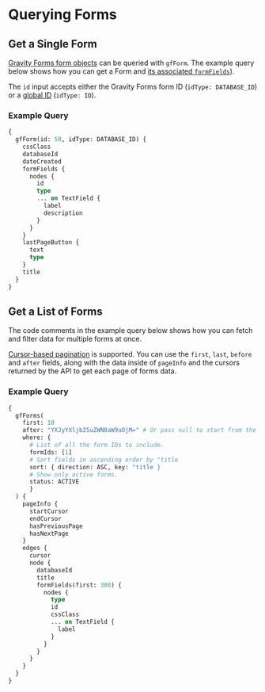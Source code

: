 # Querying Forms

## Get a Single Form

[Gravity Forms form objects]((https://docs.gravityforms.com/form-object/)) can be queried with `gfForm`. The example query below shows how you can get a Form and [its associated `formFields`](querying-formfields.md)).

The `id` input accepts either the Gravity Forms form ID (`idType: DATABASE_ID`) or a [global ID](using-global-ids.md) (`idType: ID`).

### Example Query

```graphql
{
  gfForm(id: 50, idType: DATABASE_ID) {
    cssClass
    databaseId
    dateCreated
    formFields {
      nodes {
        id
        type
        ... on TextField {
          label
          description
        }
      }
    }
    lastPageButton {
      text
      type
    }
    title
  }
}
```

## Get a List of Forms

The code comments in the example query below shows how you can fetch and filter data for multiple forms at once.

[Cursor-based pagination](https://www.wpgraphql.com/docs/connections/#solution-for-pagination-naming-conventions-and-contextual-data) is supported. You can use the `first`, `last`, `before` and `after` fields, along with the data inside of `pageInfo` and the cursors returned by the API to get each page of forms data.

### Example Query

```graphql
{
  gfForms(
    first: 10
    after: "YXJyYXljb25uZWN0aW9uOjM=" # Or pass null to start from the beginning.
    where: { 
      # List of all the form IDs to include.
      formIds: [1]
      # Sort fields in ascending order by "title
      sort: { direction: ASC, key: "title }
      # Show only active forms.
      status: ACTIVE 
      }
  ) {
    pageInfo {
      startCursor
      endCursor
      hasPreviousPage
      hasNextPage
    }
    edges {
      cursor
      node {
        databaseId
        title
        formFields(first: 300) {
          nodes {
            type
            id
            cssClass
            ... on TextField {
              label
            }
          }
        }
      }
    }
  }
}
```
